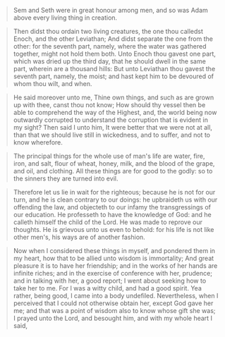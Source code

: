 >Sem and Seth were in great honour among men, and so was Adam above every living thing in creation.

>Then didst thou ordain two living creatures, the one thou calledst Enoch, and the other Leviathan; And didst separate the one from the other: for the seventh part, namely, where the water was gathered together, might not hold them both. Unto Enoch thou gavest one part, which was dried up the third day, that he should dwell in the same part, wherein are a thousand hills: But unto Leviathan thou gavest the seventh part, namely, the moist; and hast kept him to be devoured of whom thou wilt, and when.

>He said moreover unto me, Thine own things, and such as are grown up with thee, canst thou not know; How should thy vessel then be able to comprehend the way of the Highest, and, the world being now outwardly corrupted to understand the corruption that is evident in my sight? Then said I unto him, It were better that we were not at all, than that we should live still in wickedness, and to suffer, and not to know wherefore.

>The principal things for the whole use of man's life are water, fire, iron, and salt, flour of wheat, honey, milk, and the blood of the grape, and oil, and clothing. All these things are for good to the godly: so to the sinners they are turned into evil.

>Therefore let us lie in wait for the righteous; because he is not for our turn, and he is clean contrary to our doings: he upbraideth us with our offending the law, and objecteth to our infamy the transgressings of our education. He professeth to have the knowledge of God: and he calleth himself the child of the Lord. He was made to reprove our thoughts. He is grievous unto us even to behold: for his life is not like other men's, his ways are of another fashion.

>Now when I considered these things in myself, and pondered them in my heart, how that to be allied unto wisdom is immortality;  And great pleasure it is to have her friendship; and in the works of her hands are infinite riches; and in the exercise of conference with her, prudence; and in talking with her, a good report; I went about seeking how to take her to me. For I was a witty child, and had a good spirit. Yea rather, being good, I came into a body undefiled. Nevertheless, when I perceived that I could not otherwise obtain her, except God gave her me; and that was a point of wisdom also to know whose gift she was; I prayed unto the Lord, and besought him, and with my whole heart I said,
